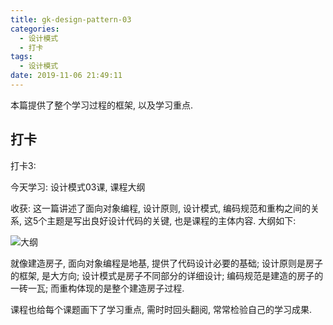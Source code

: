 ```yaml
---
title: gk-design-pattern-03
categories:
  - 设计模式
  - 打卡
tags:
  - 设计模式
date: 2019-11-06 21:49:11
---
```


本篇提供了整个学习过程的框架, 以及学习重点.

<!-- more -->

## 打卡

打卡3:

今天学习: 设计模式03课, 课程大纲

收获: 这一篇讲述了面向对象编程, 设计原则, 设计模式, 编码规范和重构之间的关系, 这5个主题是写出良好设计代码的关键, 也是课程的主体内容. 大纲如下:

![大纲](index.jpg)

就像建造房子, 面向对象编程是地基, 提供了代码设计必要的基础;
设计原则是房子的框架, 是大方向;
设计模式是房子不同部分的详细设计;
编码规范是建造的房子的一砖一瓦;
而重构体现的是整个建造房子过程.


课程也给每个课题画下了学习重点, 需时时回头翻阅, 常常检验自己的学习成果.

